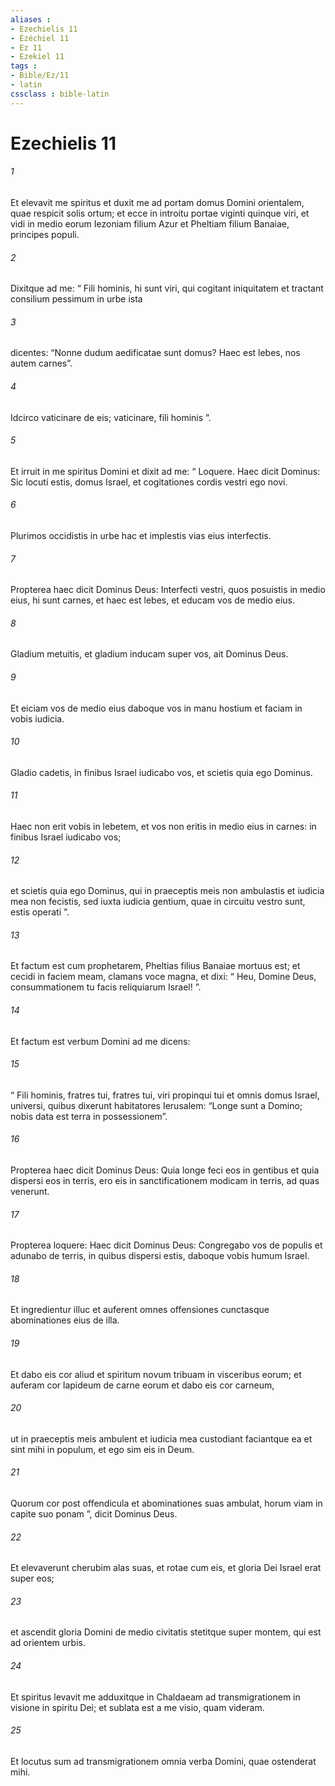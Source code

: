 ```yaml
---
aliases : 
- Ezechielis 11
- Ézéchiel 11
- Ez 11
- Ezekiel 11
tags : 
- Bible/Ez/11
- latin
cssclass : bible-latin
---
```


# Ezechielis 11

###### 1
Et elevavit me spiritus et duxit me ad portam domus Domini orientalem, quae respicit solis ortum; et ecce in introitu portae viginti quinque viri, et vidi in medio eorum Iezoniam filium Azur et Pheltiam filium Banaiae, principes populi. 
###### 2
Dixitque ad me: “ Fili hominis, hi sunt viri, qui cogitant iniquitatem et tractant consilium pessimum in urbe ista 
###### 3
dicentes: “Nonne dudum aedificatae sunt domus? Haec est lebes, nos autem carnes”. 
###### 4
Idcirco vaticinare de eis; vaticinare, fili hominis ”. 
###### 5
Et irruit in me spiritus Domini et dixit ad me: “ Loquere. Haec dicit Dominus: Sic locuti estis, domus Israel, et cogitationes cordis vestri ego novi. 
###### 6
Plurimos occidistis in urbe hac et implestis vias eius interfectis. 
###### 7
Propterea haec dicit Dominus Deus: Interfecti vestri, quos posuistis in medio eius, hi sunt carnes, et haec est lebes, et educam vos de medio eius. 
###### 8
Gladium metuitis, et gladium inducam super vos, ait Dominus Deus. 
###### 9
Et eiciam vos de medio eius daboque vos in manu hostium et faciam in vobis iudicia. 
###### 10
Gladio cadetis, in finibus Israel iudicabo vos, et scietis quia ego Dominus. 
###### 11
Haec non erit vobis in lebetem, et vos non eritis in medio eius in carnes: in finibus Israel iudicabo vos; 
###### 12
et scietis quia ego Dominus, qui in praeceptis meis non ambulastis et iudicia mea non fecistis, sed iuxta iudicia gentium, quae in circuitu vestro sunt, estis operati ”.
###### 13
Et factum est cum prophetarem, Pheltias filius Banaiae mortuus est; et cecidi in faciem meam, clamans voce magna, et dixi: “ Heu, Domine Deus, consummationem tu facis reliquiarum Israel! ”.
###### 14
Et factum est verbum Domini ad me dicens: 
###### 15
“ Fili hominis, fratres tui, fratres tui, viri propinqui tui et omnis domus Israel, universi, quibus dixerunt habitatores Ierusalem: “Longe sunt a Domino; nobis data est terra in possessionem”. 
###### 16
Propterea haec dicit Dominus Deus: Quia longe feci eos in gentibus et quia dispersi eos in terris, ero eis in sanctificationem modicam in terris, ad quas venerunt. 
###### 17
Propterea loquere: Haec dicit Dominus Deus: Congregabo vos de populis et adunabo de terris, in quibus dispersi estis, daboque vobis humum Israel. 
###### 18
Et ingredientur illuc et auferent omnes offensiones cunctasque abominationes eius de illa. 
###### 19
Et dabo eis cor aliud et spiritum novum tribuam in visceribus eorum; et auferam cor lapideum de carne eorum et dabo eis cor carneum, 
###### 20
ut in praeceptis meis ambulent et iudicia mea custodiant faciantque ea et sint mihi in populum, et ego sim eis in Deum. 
###### 21
Quorum cor post offendicula et abominationes suas ambulat, horum viam in capite suo ponam ”, dicit Dominus Deus.
###### 22
Et elevaverunt cherubim alas suas, et rotae cum eis, et gloria Dei Israel erat super eos; 
###### 23
et ascendit gloria Domini de medio civitatis stetitque super montem, qui est ad orientem urbis.
###### 24
Et spiritus levavit me adduxitque in Chaldaeam ad transmigrationem in visione in spiritu Dei; et sublata est a me visio, quam videram. 
###### 25
Et locutus sum ad transmigrationem omnia verba Domini, quae ostenderat mihi.
